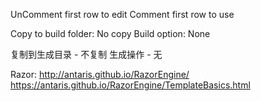 ﻿
UnComment first row to edit
Comment first row to use

Copy to build folder: No copy
Build option: None

复制到生成目录 - 不复制
生成操作 - 无

Razor:
http://antaris.github.io/RazorEngine/
https://antaris.github.io/RazorEngine/TemplateBasics.html